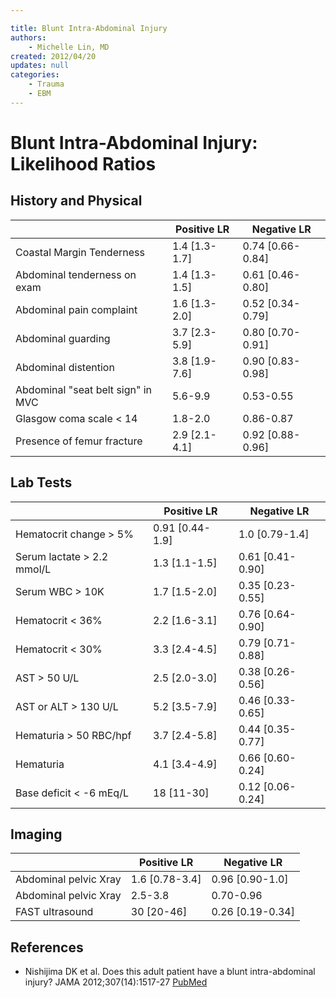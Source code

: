 ```yaml
---

title: Blunt Intra-Abdominal Injury
authors:
    - Michelle Lin, MD
created: 2012/04/20
updates: null
categories:
    - Trauma
    - EBM
---
```


# Blunt Intra-Abdominal Injury: Likelihood Ratios

## History and Physical

|                                   | Positive LR    | Negative LR       |
| --------------------------------- | -------------- | ----------------- |
| Coastal Margin Tenderness         | 1.4 \[1.3-1.7] | 0.74 \[0.66-0.84] |
| Abdominal tenderness on exam      | 1.4 \[1.3-1.5] | 0.61 \[0.46-0.80] |
| Abdominal pain complaint          | 1.6 \[1.3-2.0] | 0.52 \[0.34-0.79] |
| Abdominal guarding                | 3.7 \[2.3-5.9] | 0.80 \[0.70-0.91] |
| Abdominal distention              | 3.8 \[1.9-7.6] | 0.90 \[0.83-0.98] |
| Abdominal "seat belt sign" in MVC | 5.6-9.9        | 0.53-0.55         |
| Glasgow coma scale &lt; 14        | 1.8-2.0        | 0.86-0.87         |
| Presence of femur fracture        | 2.9 \[2.1-4.1] | 0.92 \[0.88-0.96] |

## Lab Tests

|                            | Positive LR      | Negative LR       |
| -------------------------- | ---------------- | ----------------- |
| Hematocrit change > 5%     | 0.91 \[0.44-1.9] | 1.0 \[0.79-1.4]   |
| Serum lactate > 2.2 mmol/L | 1.3 \[1.1-1.5]   | 0.61 \[0.41-0.90] |
| Serum WBC > 10K            | 1.7 \[1.5-2.0]   | 0.35 \[0.23-0.55] |
| Hematocrit &lt; 36%        | 2.2 \[1.6-3.1]   | 0.76 \[0.64-0.90] |
| Hematocrit &lt; 30%        | 3.3 \[2.4-4.5]   | 0.79 \[0.71-0.88] |
| AST > 50 U/L               | 2.5 \[2.0-3.0]   | 0.38 \[0.26-0.56] |
| AST or ALT > 130 U/L       | 5.2 \[3.5-7.9]   | 0.46 \[0.33-0.65] |
| Hematuria > 50 RBC/hpf     | 3.7 \[2.4-5.8]   | 0.44 \[0.35-0.77] |
| Hematuria                  | 4.1 \[3.4-4.9]   | 0.66 \[0.60-0.24] |
| Base deficit &lt; -6 mEq/L | 18 \[11-30]      | 0.12 \[0.06-0.24] |

## Imaging

|                       | Positive LR     | Negative LR       |
| --------------------- | --------------- | ----------------- |
| Abdominal pelvic Xray | 1.6 \[0.78-3.4] | 0.96 \[0.90-1.0]  |
| Abdominal pelvic Xray | 2.5-3.8         | 0.70-0.96         |
| FAST ultrasound       | 30 \[20-46]     | 0.26 \[0.19-0.34] |

## References

- Nishijima DK et al. Does this adult patient have a blunt intra-abdominal injury? JAMA 2012;307(14):1517-27 [PubMed](https://www.ncbi.nlm.nih.gov/pubmed/?term=22496266)
